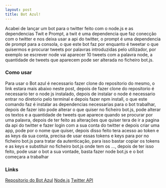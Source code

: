 ```yaml
---
layout: post
title: Bot Azul!
---
```


Acabei de lançar um bot para o twitter feito com o node.js e as dependencias Twit e Prompt, a twit é uma dependencia que faz conecção com o twitter e nos deixa usar a api do twitter, o prompt é uma dependencia de prompt para a consola, o que este bot faz por enquanto é tweetar o que quisermos e procurar tweets por palavras introduzidas pelo utilizador, por exemplo se escrever node vai aparecer 10 tweets com a palavra node, a quantidade de tweets que aparecem pode ser alterada no ficheiro bot.js.

### Como usar
Para usar o Bot azul é necessario fazer clone do repositorio do mesmo, o link estara mais abaixo neste post, depois de fazer clone do repositorio é necessario ter o node js instalado, depois de instalar o node é necessario entrar no diretorio pelo terminal e depois fazer npm install, o que este comando faz é instalar as dependencias necessarias para o bot trabalhar, depois de fazer isto pode alterar o que quiser no ficheiro bot.js, pode alterar os textos e a quantidade de tweets que aparece quando se procurar por uma palavra, depois de ter feito as alterações que quiser tera de ir a pagina da api do twitter e fazer login com a sua conta do twitter e depois criar uma app, pode por o nome que quiser, depois disso feito tera acesso ao token e as keys da sua conta, precisa de usar essas tokens e keys para por no ficheiro bot.js para tratar da autenticação, para isso bastar copiar os tokens e as keys e substituir no ficheiro bot.js onde tem os ..., depois de ter isso feito, pode usar o bot a sua vontade, basta fazer node bot.js e o bot começara a trabalhar

### Links
<a href="https://github.com/carlosteixeiraa/botazul">Repositorio do Bot Azul</a>
<a href="https://nodejs.org/">Node.js</a>
<a href="https://dev.twitter.com/">Twitter API</a>
